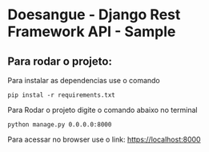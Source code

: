 # Doesangue - Django Rest Framework API - Sample

## Para rodar o projeto:

Para instalar as dependencias use o comando 
```
pip instal -r requirements.txt
```

Para Rodar o projeto digite o comando abaixo no terminal 
```
python manage.py 0.0.0.0:8000
```

Para acessar no browser use o link:
[https://localhost:8000](https://localhost:8000)

